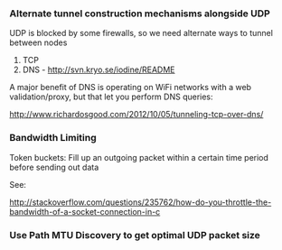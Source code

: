
### Alternate tunnel construction mechanisms alongside UDP

UDP is blocked by some firewalls, so we need alternate ways to tunnel between nodes

1. TCP
2. DNS - http://svn.kryo.se/iodine/README

A major benefit of DNS is operating on WiFi networks with a web validation/proxy, but that let you perform DNS queries:

http://www.richardosgood.com/2012/10/05/tunneling-tcp-over-dns/

### Bandwidth Limiting

Token buckets: Fill up an outgoing packet within a certain time period before sending out data

See:

http://stackoverflow.com/questions/235762/how-do-you-throttle-the-bandwidth-of-a-socket-connection-in-c

### Use Path MTU Discovery to get optimal UDP packet size
